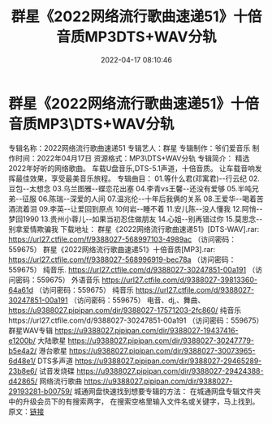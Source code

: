 ﻿---
title: 群星《2022网络流行歌曲速递51》十倍音质MP3DTS+WAV分轨
date: 2022-04-17 08:10:46
categories: 新碟专辑、稀有等精品
tags: 国语流行
---
# 群星《2022网络流行歌曲速递51》十倍音质MP3\DTS+WAV分轨

专辑名称：2022网络流行歌曲速递51
专辑艺人：群星
专辑制作：爷们爱音乐
制作时间：2022年04月17日
资源格式：MP3\DTS+WAV分轨
专辑简介：
精选2022年好听的网络歌曲。
车载U盘音乐,DTS-5.1声道，十倍音质。
让车载音响发挥最佳效果，享受最美音乐旅程。
专辑曲目：
01.等什么君(邓寓君)--行云纪
02.豆包--太想念
03.乌兰图雅--蝶恋花出塞
04.李青vs王馨--还没有爱够
05.半吨兄弟--征服
06.陈瑞--深爱的人间
07.温兆伦--十年后我俩的关系
08.王爱华--喝着苦酒流着泪
09.李英--让爱回到原点
10何岩--睡不着
11.安儿陈--没人懂我
12.阿悄--梦回1990
13.贵州小蓉儿--如果当初忍住做朋友
14.心姐--别再错过你
15.莫思念--别拿爱情欺骗我
下载地址：
群星《2022网络流行歌曲速递51》[DTS-WAV].rar: https://url27.ctfile.com/f/9388027-568997103-4989ac
（访问密码：559675）
群星《2022网络流行歌曲速递51》十倍音质[MP3].rar: https://url27.ctfile.com/f/9388027-568996919-bec78a
（访问密码：559675）
纯音乐.
https://url27.ctfile.com/d/9388027-30247851-00a191
（访问密码：559675）
外语音乐
https://url27.ctfile.com/d/9388027-39813360-64a61d
（访问密码：559675）
纯音乐
https://url27.ctfile.com/d/9388027-30247851-00a191
（访问密码：559675）
电音、dj,、舞曲、
https://u9388027.pipipan.com/dir/9388027-17571203-2fc860/
纯音乐https://url27.ctfile.com/d/9388027-30247851-00a191
（访问密码：559675）
群星WAV专辑
https://u9388027.pipipan.com/dir/9388027-19437416-e1200b/
大陆歌星
https://u9388027.pipipan.com/dir/9388027-30247779-b5e4a2/
港台歌星
https://u9388027.pipipan.com/dir/9388027-30073965-6d48e1/
DTS多声道
https://u9388027.pipipan.com/dir/9388027-29465289-23b8e6/
试音发烧碟
https://u9388027.pipipan.com/dir/9388027-29424388-d42865/
网络流行歌曲
https://u9388027.pipipan.com/dir/9388027-29193281-b00759/
城通网盘快速找到想要专辑的方法：
在城通网盘专辑文件夹中的升级会员下的有搜索两字，
在搜索空格里输入文件名或关键字，马上找到。
原文：[链接](https://blog.sina.com.cn/s/blog_1647c7e7601030wpp.html)